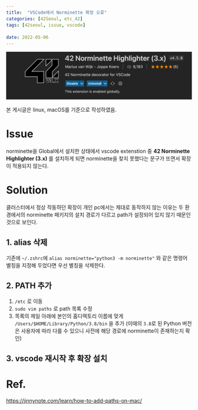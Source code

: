 ```yaml
---
title:  "VSCode에서 Norminette 확장 오류"
categories: [42Seoul, etc_42]
tags: [42seoul, issue, vscode]
 
date: 2022-05-06
---
```


![42norminette](/assets/img/42seoul/etc/42norminette.png)

본 게시글은 linux, macOS를 기준으로 작성하였음.


# Issue

norminette을 Global에서 설치한 상태에서 vscode extenstion 중 **42 Norminette Highlighter (3.x)** 를 설치하게 되면 norminette을 찾지 못했다는 문구가 뜨면서 확장이 적용되지 않는다.

# Solution

클러스터에서 정상 작동하던 확장이 개인 pc에서는 제대로 동작하지 않는 이유는 두 환경에서의 norminette 패키지의 설치 경로가 다르고 path가 설정되어 있지 않기 때문인 것으로 보인다.

## 1. alias 삭제

기존에 `~/.zshrc`에 `alias norminette="python3 -m norminette"` 와 같은 명령어 별칭을 지정해 두었다면 우선 별칭을 삭제한다.

## 2. PATH 추가

1. `/etc` 로 이동
2. `sudo vim paths` 로 path 목록 수정
3. 목록의 제일 아래에 본인의 홈디렉토리 이름에 맞게 `/Users/$HOME/Library/Python/3.8/bin` 을 추가
(이때의 `3.8`로 된 Python 버전은 사용자에 따라 다를 수 있으니 사전에 해당 경로에 norminette이 존재하는지 확인)


## 3. vscode 재시작 후 확장 설치

# Ref.
<https://jinnynote.com/learn/how-to-add-paths-on-mac/>